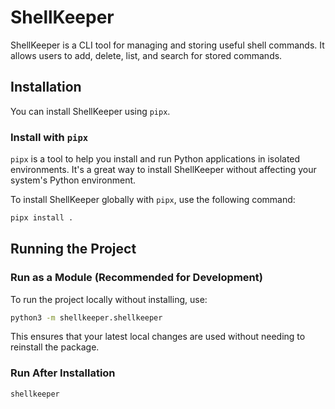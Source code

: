 # ShellKeeper

ShellKeeper is a CLI tool for managing and storing useful shell commands. It allows users to add, delete, list, and search for stored commands.

## Installation

You can install ShellKeeper using `pipx`.

### Install with `pipx`

`pipx` is a tool to help you install and run Python applications in isolated environments. It's a great way to install ShellKeeper without affecting your system's Python environment.

To install ShellKeeper globally with `pipx`, use the following command:

```bash
pipx install .
```

## Running the Project

### Run as a Module (Recommended for Development)

To run the project locally without installing, use:

```bash
python3 -m shellkeeper.shellkeeper
```

This ensures that your latest local changes are used without needing to reinstall the package.

### Run After Installation

```bash
shellkeeper
```
